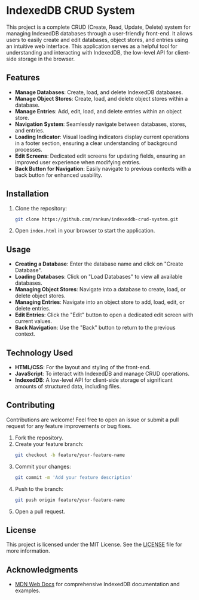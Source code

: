 # IndexedDB CRUD System

This project is a complete CRUD (Create, Read, Update, Delete) system for managing IndexedDB databases through a user-friendly front-end. It allows users to easily create and edit databases, object stores, and entries using an intuitive web interface. This application serves as a helpful tool for understanding and interacting with IndexedDB, the low-level API for client-side storage in the browser.

## Features

- **Manage Databases**: Create, load, and delete IndexedDB databases.
- **Manage Object Stores**: Create, load, and delete object stores within a database.
- **Manage Entries**: Add, edit, load, and delete entries within an object store.
- **Navigation System**: Seamlessly navigate between databases, stores, and entries.
- **Loading Indicator**: Visual loading indicators display current operations in a footer section, ensuring a clear understanding of background processes.
- **Edit Screens**: Dedicated edit screens for updating fields, ensuring an improved user experience when modifying entries.
- **Back Button for Navigation**: Easily navigate to previous contexts with a back button for enhanced usability.

## Installation

1. Clone the repository:
   ```sh
   git clone https://github.com/rankun/indexeddb-crud-system.git
   ```

2. Open `index.html` in your browser to start the application.

## Usage

- **Creating a Database**: Enter the database name and click on "Create Database".
- **Loading Databases**: Click on "Load Databases" to view all available databases.
- **Managing Object Stores**: Navigate into a database to create, load, or delete object stores.
- **Managing Entries**: Navigate into an object store to add, load, edit, or delete entries.
- **Edit Entries**: Click the "Edit" button to open a dedicated edit screen with current values.
- **Back Navigation**: Use the "Back" button to return to the previous context.

## Technology Used

- **HTML/CSS**: For the layout and styling of the front-end.
- **JavaScript**: To interact with IndexedDB and manage CRUD operations.
- **IndexedDB**: A low-level API for client-side storage of significant amounts of structured data, including files.

## Contributing

Contributions are welcome! Feel free to open an issue or submit a pull request for any feature improvements or bug fixes.

1. Fork the repository.
2. Create your feature branch:
   ```sh
   git checkout -b feature/your-feature-name
   ```
3. Commit your changes:
   ```sh
   git commit -m 'Add your feature description'
   ```
4. Push to the branch:
   ```sh
   git push origin feature/your-feature-name
   ```
5. Open a pull request.

## License

This project is licensed under the MIT License. See the [LICENSE](LICENSE) file for more information.

## Acknowledgments

- [MDN Web Docs](https://developer.mozilla.org/en-US/docs/Web/API/IndexedDB_API) for comprehensive IndexedDB documentation and examples.

